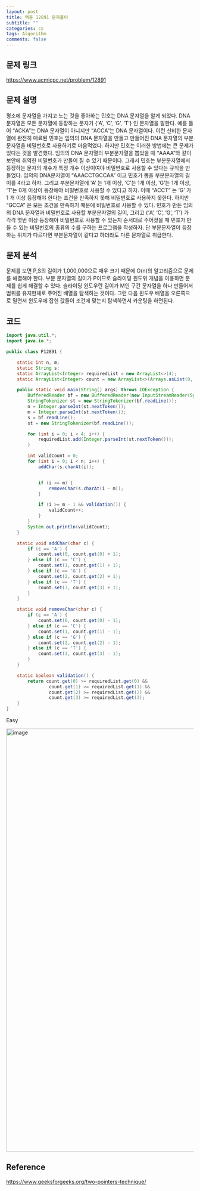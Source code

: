 ```yaml
---
layout: post
title: 백준 12891 문제풀이
subtitle: ""
categories: cs
tags: Algorithm
comments: false
---
```


## 문제 링크

<https://www.acmicpc.net/problem/12891>

## 문제 설명

평소에 문자열을 가지고 노는 것을 좋아하는 민호는 DNA 문자열을 알게 되었다. 
DNA 문자열은 모든 문자열에 등장하는 문자가 {‘A’, ‘C’, ‘G’, ‘T’} 인 문자열을 말한다. 
예를 들어 “ACKA”는 DNA 문자열이 아니지만 “ACCA”는 DNA 문자열이다. 
이런 신비한 문자열에 완전히 매료된 민호는 임의의 DNA 문자열을 만들고 만들어진 DNA 문자열의 부분문자열을 비밀번호로 사용하기로 마음먹었다.
하지만 민호는 이러한 방법에는 큰 문제가 있다는 것을 발견했다. 
임의의 DNA 문자열의 부분문자열을 뽑았을 때 “AAAA”와 같이 보안에 취약한 비밀번호가 만들어 질 수 있기 때문이다. 
그래서 민호는 부분문자열에서 등장하는 문자의 개수가 특정 개수 이상이여야 비밀번호로 사용할 수 있다는 규칙을 만들었다.
임의의 DNA문자열이 “AAACCTGCCAA” 이고 민호가 뽑을 부분문자열의 길이를 4라고 하자. 
그리고 부분문자열에 ‘A’ 는 1개 이상, ‘C’는 1개 이상, ‘G’는 1개 이상, ‘T’는 0개 이상이 등장해야 비밀번호로 사용할 수 있다고 하자. 
이때 “ACCT” 는 ‘G’ 가 1 개 이상 등장해야 한다는 조건을 만족하지 못해 비밀번호로 사용하지 못한다. 
하지만 “GCCA” 은 모든 조건을 만족하기 때문에 비밀번호로 사용할 수 있다.
민호가 만든 임의의 DNA 문자열과 비밀번호로 사용할 부분분자열의 길이, 
그리고 {‘A’, ‘C’, ‘G’, ‘T’} 가 각각 몇번 이상 등장해야 비밀번호로 사용할 수 있는지 순서대로 주어졌을 때 민호가 만들 수 있는 비밀번호의 종류의 수를 구하는 프로그램을 작성하자. 
단 부분문자열이 등장하는 위치가 다르다면 부분문자열이 같다고 하더라도 다른 문자열로 취급한다.

## 문제 분석

문제를 보면 P,S의 길이가 1,000,000으로 매우 크기 때문에 O(n)의 알고리즘으로 문제를 해결해야 한다.
부분 문자열의 길이가 P이므로 슬라이딩 윈도위 개념을 이용하면 문제를 쉽게 해결할 수 있다.
슬라이딩 윈도우란 길이가 M인 구간 문자열을 하나 만들어서 범위를 유지한체로 주어진 배열을 탐색하는 것이다.
그런 다음 윈도우 배열을 오른쪽으로 밀면서 윈도우에 잡힌 값들이 조건에 맞는지 탐색하면서 카운팅을 하면된다.

## 코드

```java
import java.util.*;
import java.io.*;

public class P12891 {

    static int n, m;
    static String s;
    static ArrayList<Integer> requiredList = new ArrayList<>(4);
    static ArrayList<Integer> count = new ArrayList<>(Arrays.asList(0, 0, 0, 0));

    public static void main(String[] args) throws IOException {
        BufferedReader bf = new BufferedReader(new InputStreamReader(System.in));
        StringTokenizer st = new StringTokenizer(bf.readLine());
        n = Integer.parseInt(st.nextToken());
        m = Integer.parseInt(st.nextToken());
        s = bf.readLine();
        st = new StringTokenizer(bf.readLine());

        for (int i = 0; i < 4; i++) {
            requiredList.add(Integer.parseInt(st.nextToken()));
        }

        int validCount = 0;
        for (int i = 0; i < n; i++) {
            addChar(s.charAt(i));


            if (i >= m) {
                removeChar(s.charAt(i - m));
            }

            if (i >= m - 1 && validation()) {
                validCount++;
            }
        }
        System.out.println(validCount);
    }

    static void addChar(char c) {
        if (c == 'A') {
            count.set(0, count.get(0) + 1);
        } else if (c == 'C') {
            count.set(1, count.get(1) + 1);
        } else if (c == 'G') {
            count.set(2, count.get(2) + 1);
        } else if (c == 'T') {
            count.set(3, count.get(3) + 1);
        }
    }

    static void removeChar(char c) {
        if (c == 'A') {
            count.set(0, count.get(0) - 1);
        } else if (c == 'C') {
            count.set(1, count.get(1) - 1);
        } else if (c == 'G') {
            count.set(2, count.get(2) - 1);
        } else if (c == 'T') {
            count.set(3, count.get(3) - 1);
        }
    }

    static boolean validation() {
        return count.get(0) >= requiredList.get(0) &&
                count.get(1) >= requiredList.get(1) &&
                count.get(2) >= requiredList.get(2) &&
                count.get(3) >= requiredList.get(3);
    }
}
```

Easy

<img width="1135" alt="image" src="https://github.com/user-attachments/assets/1d44bc64-245c-4866-8375-7184af91aeff">

## Reference

<https://www.geeksforgeeks.org/two-pointers-technique/>
